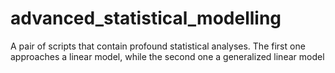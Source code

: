 # advanced_statistical_modelling
A pair of scripts that contain profound statistical analyses. The first one approaches a linear model, while the second one a generalized linear model
